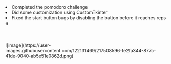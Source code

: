 <li> Completed the pomodoro challenge </li>
<li> Did some customization using CustomTkinter </li>
<li> Fixed the start button bugs by disabling the button before it reaches reps 6 </li>
<br>
<br>
<br>
![image](https://user-images.githubusercontent.com/122131469/217508596-fe2fa344-877c-41de-9040-ab5e51e0862d.png)
